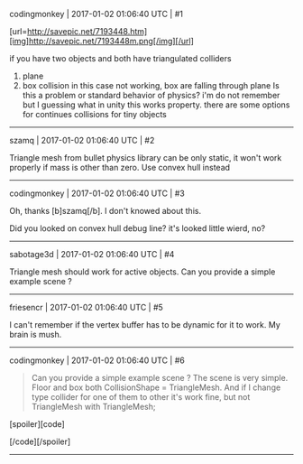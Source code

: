 codingmonkey | 2017-01-02 01:06:40 UTC | #1

[url=http://savepic.net/7193448.htm][img]http://savepic.net/7193448m.png[/img][/url]

if you have two objects and both have triangulated colliders
1. plane 
2. box 
collision in this case not working, box are falling through plane
Is this a problem or standard behavior of physics?
i'm do not remember but I guessing what in unity this works property.
there are some options for continues collisions for tiny objects

-------------------------

szamq | 2017-01-02 01:06:40 UTC | #2

Triangle mesh from bullet physics library can be only static, it won't work properly if mass is other than zero. Use convex hull instead

-------------------------

codingmonkey | 2017-01-02 01:06:40 UTC | #3

Oh, thanks  [b]szamq[/b].
I don't knowed about this.

Did you looked on convex hull debug line? it's looked little wierd, no?

-------------------------

sabotage3d | 2017-01-02 01:06:40 UTC | #4

Triangle mesh should work for active objects. Can you provide a simple example scene ?

-------------------------

friesencr | 2017-01-02 01:06:40 UTC | #5

I can't remember if the vertex buffer has to be dynamic for it to work.  My brain is mush.

-------------------------

codingmonkey | 2017-01-02 01:06:40 UTC | #6

>Can you provide a simple example scene ?
The scene is very simple. Floor and box both CollisionShape = TriangleMesh. And if I change type collider for one of them to other it's work fine, but not TriangleMesh with TriangleMesh;

[spoiler][code]
<?xml version="1.0"?>
<scene id="1">
	<attribute name="Name" value="" />
	<attribute name="Time Scale" value="1" />
	<attribute name="Smoothing Constant" value="50" />
	<attribute name="Snap Threshold" value="5" />
	<attribute name="Elapsed Time" value="8.62167" />
	<attribute name="Next Replicated Node ID" value="1" />
	<attribute name="Next Replicated Component ID" value="4" />
	<attribute name="Next Local Node ID" value="16777246" />
	<attribute name="Next Local Component ID" value="16777504" />
	<attribute name="Variables" />
	<attribute name="Variable Names" value="" />
	<component type="Octree" id="1" />
	<component type="DebugRenderer" id="2" />
	<component type="PhysicsWorld" id="3" />
	<node id="16777217">
		<attribute name="Is Enabled" value="true" />
		<attribute name="Name" value="ground" />
		<attribute name="Position" value="0 0 0" />
		<attribute name="Rotation" value="1 0 0 0" />
		<attribute name="Scale" value="100 100 100" />
		<attribute name="Variables" />
		<component type="StaticModel" id="16777228">
			<attribute name="Model" value="Model;Models/Plane.mdl" />
			<attribute name="Material" value="Material;Materials/Stone.xml" />
		</component>
		<component type="RigidBody" id="16777243" />
		<component type="CollisionShape" id="16777244">
			<attribute name="Shape Type" value="TriangleMesh" />
			<attribute name="Model" value="Model;Models/Plane.mdl" />
		</component>
	</node>
	<node id="16777219">
		<attribute name="Is Enabled" value="true" />
		<attribute name="Name" value="playerNode" />
		<attribute name="Position" value="-8.28655e-013 1.04 -1.39907e-006" />
		<attribute name="Rotation" value="1 0 0 0" />
		<attribute name="Scale" value="1 1 1" />
		<attribute name="Variables" />
		<component type="RigidBody" id="16777245">
			<attribute name="Physics Position" value="-8.68875e-013 1.04 -1.38647e-006" />
			<attribute name="Mass" value="1" />
			<attribute name="Angular Factor" value="0 0 0" />
		</component>
		<component type="CollisionShape" id="16777246">
			<attribute name="Shape Type" value="Capsule" />
			<attribute name="Size" value="1 2 1" />
		</component>
		<node id="16777225">
			<attribute name="Is Enabled" value="true" />
			<attribute name="Name" value="cameraNode" />
			<attribute name="Position" value="0 0.238122 0" />
			<attribute name="Rotation" value="1 0 0 0" />
			<attribute name="Scale" value="1 1 1" />
			<attribute name="Variables" />
			<component type="Camera" id="16777272">
				<attribute name="Far Clip" value="110.01" />
				<attribute name="Aspect Ratio" value="1.77778" />
			</component>
		</node>
	</node>
	<node id="16777221">
		<attribute name="Is Enabled" value="true" />
		<attribute name="Name" value="lights" />
		<attribute name="Position" value="0 0 0" />
		<attribute name="Rotation" value="1 0 0 0" />
		<attribute name="Scale" value="1 1 1" />
		<attribute name="Variables" />
		<node id="16777222">
			<attribute name="Is Enabled" value="true" />
			<attribute name="Name" value="light1" />
			<attribute name="Position" value="0 4.33886 0" />
			<attribute name="Rotation" value="1 0 0 0" />
			<attribute name="Scale" value="1 1 1" />
			<attribute name="Variables" />
			<component type="Light" id="16777242">
				<attribute name="Light Shape Texture" value="TextureCube;" />
			</component>
		</node>
	</node>
	<node id="16777228">
		<attribute name="Is Enabled" value="true" />
		<attribute name="Name" value="123" />
		<attribute name="Position" value="4.41798 8.34563 4.1454" />
		<attribute name="Rotation" value="1 0 0 0" />
		<attribute name="Scale" value="1 1 1" />
		<attribute name="Variables" />
		<component type="StaticModel" id="16777297">
			<attribute name="Model" value="Model;Models/Box.mdl" />
			<attribute name="Material" value="Material;" />
		</component>
		<component type="RigidBody" id="16777298">
			<attribute name="Physics Position" value="4.41798 8.34563 4.1454" />
			<attribute name="Mass" value="1" />
		</component>
		<component type="CollisionShape" id="16777299">
			<attribute name="Shape Type" value="TriangleMesh" />
			<attribute name="Model" value="Model;Models/Box.mdl" />
			<attribute name="LOD Level" value="1" />
		</component>
	</node>
</scene>

[/code][/spoiler]

-------------------------

